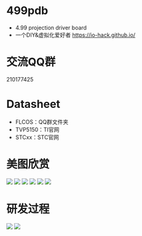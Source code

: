 # 499pdb
- 4.99 projection driver board
- 一个DIY&虚拟化爱好者 https://io-hack.github.io/

# 交流QQ群
210177425

# Datasheet
- FLCOS：QQ群文件夹
- TVP5150：TI官网
- STCxx：STC官网

# 美图欣赏
![](https://raw.githubusercontent.com/io-hack/io-hack.github.io/master/dl/TINX-30-1.jpg)
![](https://raw.githubusercontent.com/io-hack/io-hack.github.io/master/dl/Tinx3.png)
![](https://raw.githubusercontent.com/io-hack/io-hack.github.io/master/dl/TINX-30-2.jpg)
![](https://raw.githubusercontent.com/io-hack/io-hack.github.io/master/dl/TINX-30-5.jpg)
![](https://raw.githubusercontent.com/io-hack/io-hack.github.io/master/dl/TINX-30-4.jpg)
![](https://raw.githubusercontent.com/io-hack/io-hack.github.io/master/dl/TINX-30-3.png)

# 研发过程
![](https://raw.githubusercontent.com/io-hack/io-hack.github.io/master/dl/499IMG1.jpg)
![](https://raw.githubusercontent.com/io-hack/io-hack.github.io/master/dl/499IMG2.jpg)
